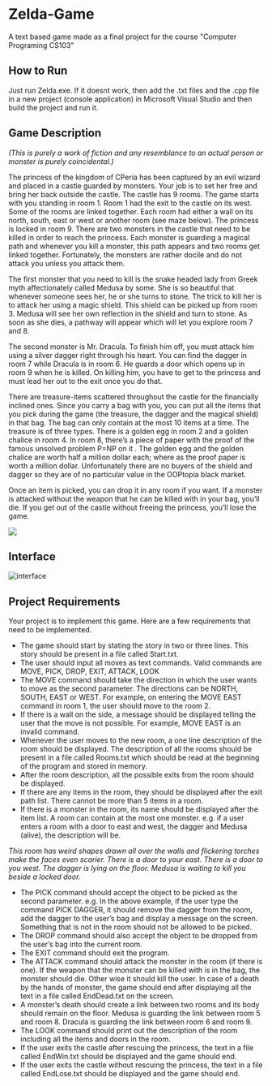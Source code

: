 # Zelda-Game

A text based game made as a final project for the course "Computer Programing CS103"

## How to Run
Just run Zelda.exe. If it doesnt work, then add the .txt files and the .cpp file in a new project (console application) in Microsoft Visual Studio and then build the project and run it.

## Game Description
*(This is purely a work of fiction and any resemblance to an actual person or monster is purely coincidental.)*

The princess of the kingdom of CPeria has been captured by an evil wizard and placed in a castle guarded by monsters. Your job is to set her free and bring her back outside the castle. The castle has 9 rooms. The game starts with you standing in room 1. Room 1 had the exit to the castle on its west. Some of the rooms are linked together. Each room had either a wall on its north, south, east or west or another room (see maze below).  The princess is locked in room 9. There are two monsters in the castle that need to be killed in order to reach the princess. Each monster is guarding a magical path and whenever you kill a monster, this path appears and two rooms get linked together. Fortunately, the monsters are rather docile and do not attack you unless you attack them. 

The first monster that you need to kill is the snake headed lady from Greek myth affectionately called Medusa by some. She is so beautiful that whenever someone sees her, he or she turns to stone. The trick to kill her is to attack her using a magic shield. This shield can be picked up from room 3. Medusa will see her own reflection in the shield and turn to stone. As soon as she dies, a pathway will appear which will let you explore room 7 and 8.

The second monster is Mr. Dracula. To finish him off, you must attack him using a silver dagger right through his heart. You can find the dagger in room 7 while Dracula is in room 6. He guards a door which opens up in room 9 when he is killed. On killing him, you have to get to the princess and must lead her out to the exit once you do that. 

There are treasure-items scattered throughout the castle for the financially inclined ones. Since you carry a bag with you, you can put all the items that you pick during the game (the treasure, the dagger and the magical shield) in that bag. The bag can only contain at the most 10 items at a time. The treasure is of three types. There is a golden egg in room 2 and a golden chalice in room 4. In room 8, there’s a piece of paper with the proof of the famous unsolved problem P=NP on it . The golden egg and the golden chalice are worth half a million dollar each; where as the proof paper is worth a million dollar. Unfortunately there are no buyers of the shield and dagger so they are of no particular value in the OOPtopia black market. 

Once an item is picked, you can drop it in any room if you want. If a monster is attacked without the weapon that he can be killed with in your bag, you’ll die. If you get out of the castle without freeing the princess, you’ll lose the game.

![](../master/images/i.png)

## Interface
![interface](../master/images/interface.png)

## Project Requirements
Your project is to implement this game. Here are a few requirements that need to be implemented. 

*	The game should start by stating the story in two or three lines. This story should be present in a file called Start.txt.
*	The user should input all moves as text commands. Valid commands are MOVE, PICK, DROP, EXIT, ATTACK, LOOK
*	The MOVE command should take the direction in which the user wants to move as the second parameter. The directions can be NORTH, SOUTH, EAST or WEST. For example, on entering the MOVE EAST command in room 1, the user should move to the room 2. 
*	If there is a wall on the side, a message should be displayed telling the user that the move is not possible. For example, MOVE EAST is an invalid command. 
*	Whenever the user moves to the new room, a one line description of the room should be displayed. The description of all the rooms should be present in a file called Rooms.txt which should be read at the beginning of the program and stored in memory. 
*	After the room description, all the possible exits from the room should be displayed. 
*	If there are any items in the room, they should be displayed after the exit path list. There cannot be more than 5 items in a room.
*	If there is a monster in the room, its name should be displayed after the item list. A room can contain at the most one monster. e.g. if a user enters a room with a door to east and west, the dagger and Medusa (alive), the description will be. 

*This room has weird shapes drawn all over the walls and flickering torches make the faces even scarier. There is a door to your east. There is a door to you west. The dagger is lying on the floor. Medusa is waiting to kill you beside a locked door.*

*	The PICK command should accept the object to be picked as the second parameter. e.g. In the above example, if the user type the command PICK DAGGER, it should remove the dagger from the room, add the dagger to the user’s bag and display a message on the screen. Something that is not in the room should not be allowed to be picked. 
*	The DROP command should also accept the object to be dropped from the user’s bag into the current room.
*	The EXIT command should exit the program.
*	The ATTACK command should attack the monster in the room (if there is one). If the weapon that the monster can be killed with is in the bag, the monster should die. Other wise it should kill the user. In case of a death by the hands of monster, the game should end after displaying all the text in a file called EndDead.txt on the screen.
*	A monster’s death should create a link between two rooms and its body should remain on the floor. Medusa is guarding the link between room 5 and room 8. Dracula is guarding the link between room 6 and room 9.
*	The LOOK command should print out the description of the room including all the items and doors in the room.
*	If the user exits the castle after rescuing the princess, the text in a file called EndWin.txt should be displayed and the game should end. 
*	If the user exits the castle without rescuing the princess, the text in a file called EndLose.txt should be displayed and the game should end. 

